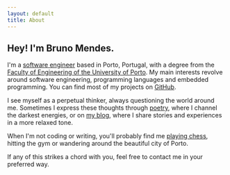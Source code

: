 ```yaml
---
layout: default
title: About
---
```


## Hey! I'm Bruno Mendes.

I'm a [software engineer](/assets/about-me/bdmendes-cv.pdf) based in Porto, Portugal, with a degree from the [Faculty of Engineering of the University of Porto](https://sigarra.up.pt/feup/en). My main interests revolve around software engineering, programming languages and embedded programming. You can find most of my projects on [GitHub](https://github.com/bdmendes).

I see myself as a perpetual thinker, always questioning the world around me. Sometimes I express these thoughts through [poetry](/poetry), where I channel the darkest energies, or on [my blog](/blog), where I share stories and experiences in a more relaxed tone.

When I'm not coding or writing, you'll probably find me [playing chess](https://lichess.org/@/brod56), hitting the gym or wandering around the beautiful city of Porto.

If any of this strikes a chord with you, feel free to contact me in your preferred way.
